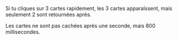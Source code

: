 Si tu cliques sur 3 cartes rapidement, les 3 cartes apparaîssent, mais seulement 2 sont retournées après.

Les cartes ne sont pas cachées après une seconde, mais 800 millisecondes.

